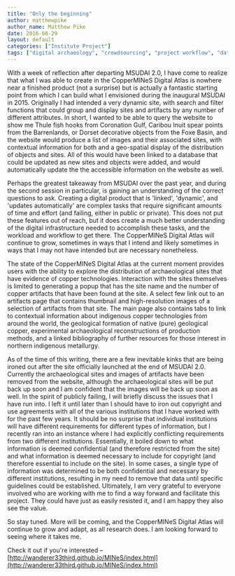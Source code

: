 ```yaml
---
title: "Only the beginning"
author: matthewpike
author_name: Matthew Pike
date: 2016-08-29
layout: default
categories: ["Institute Project"]
tags: ["digital archaeology", "crowdsourcing", "project workflow", "data collection", "data cleaning"]
---
```


With a week of reflection after departing MSUDAI 2.0, I have come to realize that what I was able to create in the CopperMINeS Digital Atlas is nowhere near a finished product (not a surprise) but is actually a fantastic starting point from which I can build what I envisioned during the inaugural MSUDAI in 2015. Originally I had intended a very dynamic site, with search and filter functions that could group and display sites and artifacts by any number of different attributes. In short, I wanted to be able to query the website to show me Thule fish hooks from Coronation Gulf, Caribou Inuit spear points from the Barrenlands, or Dorset decorative objects from the Foxe Basin, and the website would produce a list of images and their associated sites, with contextual information for both and a geo-spatial display of the distribution of objects and sites. All of this would have been linked to a database that could be updated as new sites and objects were added, and would automatically update the the accessible information on the website as well.

Perhaps the greatest takeaway from MSUDAI over the past year, and during the second session in particular, is gaining an understanding of the correct questions to ask. Creating a digital product that is 'linked', 'dynamic', and 'updates automatically' are complex tasks that require significant amounts of time and effort (and failing, either in public or private). This does not put these features out of reach, but it does create a much better understanding of the digital infrastructure needed to accomplish these tasks, and the workload and workflow to get there. The CopperMINeS Digital Atlas will continue to grow, sometimes in ways that I intend and likely sometimes in ways that I may not have intended but are necessary nonetheless.

The state of the CopperMINeS Digital Atlas at the current moment provides users with the ability to explore the distribution of archaeological sites that have evidence of copper technologies. Interaction with the sites themselves is limited to generating a popup that has the site name and the number of copper artifacts that have been found at the site. A select few link out to an artifacts page that contains thumbnail and high-resolution images of a selection of artifacts from that site. The main page also contains tabs to link to contextual information about indigenous copper technologies from around the world, the geological formation of native (pure) geological copper, experimental archaeological reconstructions of production methods, and a linked bibliography of further resources for those interest in northern indigenous metallurgy.

As of the time of this writing, there are a few inevitable kinks that are being ironed out after the site officially launched at the end of MSUDAI 2.0. Currently the archaeological sites and images of artifacts have been removed from the website, although the archaeological sites will be put back up soon and I am confident that the images will be back up soon as well. In the spirit of publicly failing, I will briefly discuss the issues that I have run into. I left it until later than I should have to iron out copyright and use agreements with all of the various institutions that I have worked with for the past few years. It should be no surprise that individual institutions will have different requirements for different types of information, but I recently ran into an instance where I had explicitly conflicting requirements from two different institutions. Essentially, it boiled down to what information is deemed confidential (and therefore restricted from the site) and what information is deemed necessary to include for copyright (and therefore essential to include on the site). In some cases, a single type of information was determined to be both confidential and necessary by different institutions, resulting in my need to remove that data until specific guidelines could be established. Ultimately, I am very grateful to everyone involved who are working with me to find a way forward and facilitate this project. They could have just as easily resisted it, and I am happy they also see the value.

So stay tuned. More will be coming, and the CopperMINeS Digital Atlas will continue to grow and adapt, as all research does. I am looking forward to seeing where it takes me.

Check it out if you're interested – [http://wanderer33third.github.io/MINeS/index.html](http://wanderer33third.github.io/MINeS/index.html)
